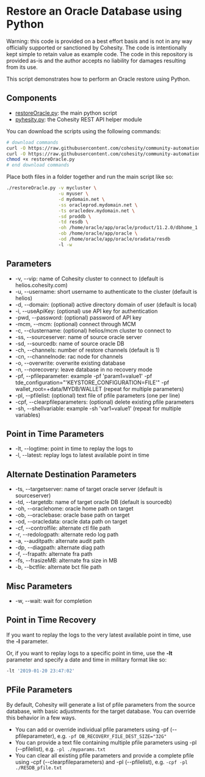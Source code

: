 # Restore an Oracle Database using Python

Warning: this code is provided on a best effort basis and is not in any way officially supported or sanctioned by Cohesity. The code is intentionally kept simple to retain value as example code. The code in this repository is provided as-is and the author accepts no liability for damages resulting from its use.

This script demonstrates how to perform an Oracle restore using Python.

## Components

* [restoreOracle.py](https://raw.githubusercontent.com/cohesity/community-automation-samples/main/oracle/python/restoreOracle/restoreOracle.py): the main python script
* [pyhesity.py](https://raw.githubusercontent.com/cohesity/community-automation-samples/main/python/pyhesity/pyhesity.py): the Cohesity REST API helper module

You can download the scripts using the following commands:

```bash
# download commands
curl -O https://raw.githubusercontent.com/cohesity/community-automation-samples/main/oracle/python/restoreOracle/restoreOracle.py
curl -O https://raw.githubusercontent.com/cohesity/community-automation-samples/main/python/pyhesity.py
chmod +x restoreOracle.py
# end download commands
```

Place both files in a folder together and run the main script like so:

```bash
./restoreOracle.py -v mycluster \
                   -u myuser \
                   -d mydomain.net \
                   -ss oracleprod.mydomain.net \
                   -ts oracledev.mydomain.net \
                   -sd proddb \
                   -td resdb \
                   -oh /home/oracle/app/oracle/product/11.2.0/dbhome_1 \
                   -ob /home/oracle/app/oracle \
                   -od /home/oracle/app/oracle/oradata/resdb
                   -l -w
```

## Parameters

* -v, --vip: name of Cohesity cluster to connect to (default is helios.cohesity.com)
* -u, --username: short username to authenticate to the cluster (default is helios)
* -d, --domain: (optional) active directory domain of user (default is local)
* -i, --useApiKey: (optional) use API key for authentication
* -pwd, --password: (optional) password of API key
* -mcm, --mcm: (optional) connect through MCM
* -c, --clustername: (optional) helios/mcm cluster to connect to
* -ss, --sourceserver: name of source oracle server
* -sd, --sourcedb: name of source oracle DB
* -ch, --channels: number of restore channels (default is 1)
* -cn, --channelnode: rac node for channels
* -o, --overwrite: overwrite existing database
* -n, --norecovery: leave database in no recovery mode
* -pf, --pfileparameter: example -pf 'param1=value1' -pf tde_configuration="'KEYSTORE_CONFIGURATION=FILE'" -pf wallet_root=+data/MYDB/WALLET (repeat for multiple parameters)
* -pl, --pfilelist: (optional) text file of pfile parameters (one per line)
* -cpf, --clearpfileparameters: (optional) delete existing pfile parameters
* -sh, --shellvariable: example -sh 'var1=value1' (repeat for multiple variables)

## Point in Time Parameters

* -lt, --logtime: point in time to replay the logs to
* -l, --latest: replay logs to latest available point in time

## Alternate Destination Parameters

* -ts, --targetserver: name of target oracle server (default is sourceserver)
* -td, --targetdb: name of target oracle DB (default is sourcedb)
* -oh, --oraclehome: oracle home path on target
* -ob, --oraclebase: oracle base path on target
* -od, --oracledata: oracle data path on target
* -cf, --controlfile: alternate ctl file path
* -r, --redologpath: alternate redo log path
* -a, --auditpath: alternate audit path
* -dp, --diagpath: alternate diag path
* -f, --frapath: alternate fra path
* -fs, --frasizeMB: alternate fra size in MB
* -b, --bctfile:  alternate bct file path

## Misc Parameters

* -w, --wait: wait for completion

## Point in Time Recovery

If you want to replay the logs to the very latest available point in time, use the **-l** parameter.

Or, if you want to replay logs to a specific point in time, use the **-lt** parameter and specify a date and time in military format like so:

```bash
-lt '2019-01-20 23:47:02'
```

## PFile Parameters

By default, Cohesity will generate a list of pfile parameters from the source database, with basic adjustments for the target database. You can override this behavior in a few ways.

* You can add or override individual pfile parameters using -pf (--pfileparameter), e.g. `-pf DB_RECOVERY_FILE_DEST_SIZE="32G"`
* You can provide a text file containing multiple pfile parameters using -pl (--pfilelist), e.g. `-pl ./myparams.txt`
* You can clear all existing pfile parameters and provide a complete pfile using -cpf (--clearpfileparameters) and -pl (--pfilelist), e.g. `-cpf -pl ./RESDB_pfile.txt`
